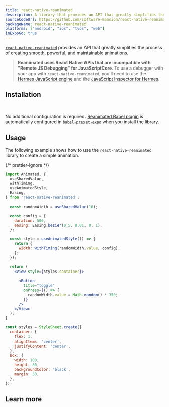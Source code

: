```yaml
---
title: react-native-reanimated
description: A library that provides an API that greatly simplifies the process of creating smooth, powerful, and maintainable animations.
sourceCodeUrl: https://github.com/software-mansion/react-native-reanimated
packageName: react-native-reanimated
platforms: ["android", "ios", "tvos", "web"]
inExpoGo: true
---
```


[`react-native-reanimated`](https://docs.swmansion.com/react-native-reanimated/docs/fundamentals/getting-started/) provides an API that greatly simplifies the process of creating smooth, powerful, and maintainable animations.

> **Reanimated uses React Native APIs that are incompatible with "Remote JS Debugging" for JavaScriptCore**. To use a debugger with your app with `react-native-reanimated`, you'll need to use the [Hermes JavaScript engine](/guides/using-hermes) and the [JavaScript Inspector for Hermes](/guides/using-hermes#javascript-inspector-for-hermes).

## Installation

<br />

No additional configuration is required. [Reanimated Babel plugin](https://docs.swmansion.com/react-native-reanimated/docs/fundamentals/glossary#reanimated-babel-plugin) is automatically configured in [`babel-preset-expo`](https://www.npmjs.com/package/babel-preset-expo) when you install the library.

## Usage

The following example shows how to use the `react-native-reanimated` library to create a simple animation.

{/* prettier-ignore */}
```jsx
import Animated, {
  useSharedValue,
  withTiming,
  useAnimatedStyle,
  Easing,
} from 'react-native-reanimated';

  const randomWidth = useSharedValue(10);

  const config = {
    duration: 500,
    easing: Easing.bezier(0.5, 0.01, 0, 1),
  };

  const style = useAnimatedStyle(() => {
    return {
      width: withTiming(randomWidth.value, config),
    };
  });

  return (
    <View style={styles.container}>
      
      <Button
        title="toggle"
        onPress={() => {
          randomWidth.value = Math.random() * 350;
        }}
      />
    </View>
  );
}

const styles = StyleSheet.create({
  container: {
    flex: 1,
    alignItems: 'center',
    justifyContent: 'center',
  },
  box: {
    width: 100,
    height: 80,
    backgroundColor: 'black',
    margin: 30,
  },
});
```

## Learn more